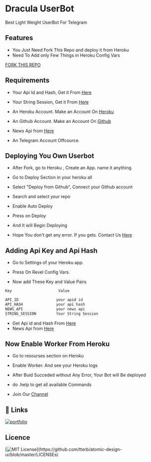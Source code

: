 
# Dracula UserBot

Best Light Weight UserBot For Telegram


## Features

- You Just Need Fork This Repo and deploy it from Heroku
- Need To Add only Few Things in Heroku Config Vars

[FORK THIS REPO](https://github.com/devil-shiva/userbot/fork)
  
## Requirements

- Your Api Id and Hash, Get it From [Here](https://my.telegram.org)

- Your String Session, Get it From [Here](https://replit.com/@Raavann/Gabbar-UserBot)

- An Heroku Account. Make an Account On [Heroku](https://signup.heroku.com/login)

- An Github Account. Make an Account On [Github](https://github.com)

- News Api from [Here](https://newsapi.org/)

- An Telegram Account Offcource.

## Deploying You Own Userbot

- After Fork, go to Heroku , Create an App. name it anything.

- Go to Deploy Section in your heroku all

- Select "Deploy from Github", Connect your Github account

- Search and select your repo

- Enable Auto Deploy

- Press on Deploy

- And It will Begin Deploying

- Hope You don't get any error. If you gets. Contact Us [Here](https://t.me/team_hacktwist)

## Adding Api Key and Api Hash
- Go to Settings of your Heroku app.

- Press On Revel Config Vars.

- Now add These Key and Value Pairs

```bash
Key                     Value

API_ID                 your apid id
API_HASH               your api hash
NEWS_API               your news api
STRING_SESSION         Your String Session
```

- Get Api id and Hash From [Here](https://my.telegram.org)
- News Api from [Here](https://newsapi.org/)

## Now Enable Worker From Heroku

- Go to resourses section on Heroku

- Enable Worker. And see your Heroku logs

- After Buid Succeded without Any Error, Your Bot will Be deployed

- do .help to get all available Commands

- Join Our [Channel](https://t.me/team_hacktwist)


## 🔗 Links
[![portfolio](https://img.shields.io/badge/my_portfolio-000?style=for-the-badge&logo=ko-fi&logoColor=white)](https://devil-shiva.github.io/lucifer.github.io/)


  
## Licence
[![MIT License](https://img.shields.io/apm/l/atomic-design-ui.svg?)](https://github.com/tterb/atomic-design-ui/blob/master/LICENSEs)

  
